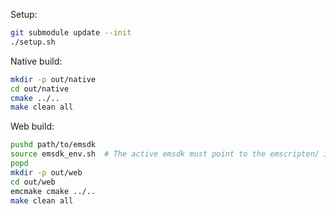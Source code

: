 Setup:

```sh
git submodule update --init
./setup.sh
```

Native build:

```sh
mkdir -p out/native
cd out/native
cmake ../..
make clean all
```

Web build:

```sh
pushd path/to/emsdk
source emsdk_env.sh  # The active emsdk must point to the emscripten/ in this repo! (for now)
popd
mkdir -p out/web
cd out/web
emcmake cmake ../..
make clean all
```

